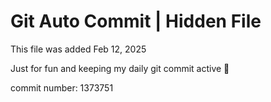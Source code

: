 # Git Auto Commit | Hidden File

This file was added Feb 12, 2025

Just for fun and keeping my daily git commit active 🤪

commit number: 1373751
